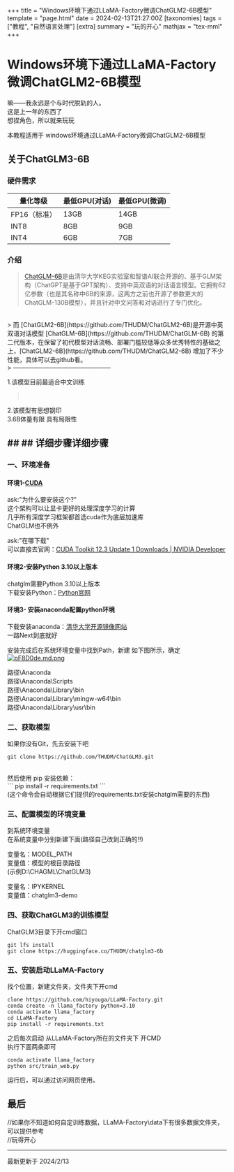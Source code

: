 +++
title = "Windows环境下通过LLaMA-Factory微调ChatGLM2-6B模型"
template = "page.html"
date = 2024-02-13T21:27:00Z
[taxonomies]
tags = ["教程", "自然语言处理"]
[extra]
summary = "玩的开心"
mathjax = "tex-mml"
+++


# Windows环境下通过LLaMA-Factory微调ChatGLM2-6B模型

嘛——我永远是个与时代脱轨的人。
<br>
这是上一年的东西了
<br>
想捏角色，所以就来玩玩

本教程适用于  windows环境通过LLaMA-Factory微调ChatGLM2-6B模型

## 关于ChatGLM3-6B

### **硬件需求**

| 量化等级     | 最低GPU(对话) | 最低GPU(微调) |
| -------------- | --------------- | --------------- |
| FP16（标准） | 13GB          | 14GB          |
| INT8         | 8GB           | 9GB           |
| INT4         | 6GB           | 7GB           |

### **介绍**

> [ChatGLM-6B](https://github.com/THUDM/ChatGLM-6B)是由清华大学KEG实验室和智谱AI联合开源的、基于GLM架构（ChatGPT是基于GPT架构）、支持中英双语的对话语言模型。它拥有62亿参数（也是其名称中6B的来源，这两方之前也开源了参数更大的ChatGLM-130B模型），并且针对中文问答和对话进行了专门优化。
<br>
> 而 [ChatGLM2-6B](https://github.com/THUDM/ChatGLM2-6B)是开源中英双语对话模型 [ChatGLM-6B](https://github.com/THUDM/ChatGLM-6B) 的第二代版本，在保留了初代模型对话流畅、部署门槛较低等众多优秀特性的基础之上，[ChatGLM2-6B](https://github.com/THUDM/ChatGLM2-6B) 增加了不少性能，具体可以去github看。
<br>
> ————————————————
<br>

1.该模型目前最适合中文训练
> <br>
2.该模型有思想钢印
<br>
3.6B体量有限 具有局限性

## ## ## 详细步骤详细步骤

### 一、环境准备

#### 环境1-[CUDA](https://so.csdn.net/so/search?q=CUDA&spm=1001.2101.3001.7020)

ask:"为什么要安装这个?"
<br>
这个架构可以让显卡更好的处理深度学习的计算
<br>
几乎所有深度学习框架都首选cuda作为底层加速库
<br>
ChatGLM也不例外

ask:"在哪下载"
<br>
可以直接去官网：[CUDA Toolkit 12.3 Update 1 Downloads | NVIDIA Developer](https://developer.nvidia.com/cuda-downloads "CUDA Toolkit 12.3 Update 1 Downloads | NVIDIA Developer")

#### 环境2-安装Python 3.10以上版本

chatglm需要Python 3.10以上版本
<br>
下载安装Python：[Python官网](https://www.python.org/downloads/)

#### 环境3- 安装anaconda配置python环境

下载安装anaconda：[清华大学开源镜像网站](https://mirrors.tuna.tsinghua.edu.cn/anaconda/archive/ "Index of /anaconda/archive/ | 清华大学开源软件镜像站 | Tsinghua Open Source Mirror")
<br>
一路Next到底就好

安装完成后在系统环境变量中找到Path，新建 如下图所示，确定
<br>
[![pF8D0de.md.png](https://s11.ax1x.com/2024/02/13/pF8D0de.md.png)](https://imgse.com/i/pF8D0de)

路径\Anaconda
<br>
路径\Anaconda\Scripts
<br>
路径\Anaconda\Library\bin
<br>
路径\Anaconda\Library\mingw-w64\bin
<br>
路径\Anaconda\Library\usr\bin
<br>

### 二、获取模型

如果你没有Git，先去安装下吧
<br>
```
git clone https://github.com/THUDM/ChatGLM3.git
```
<br>
然后使用 pip 安装依赖：
<br>
```
pip install -r requirements.txt
```
<br>
(这个命令会自动根据它们提供的requirements.txt安装chatglm需要的东西)

### 三、配置模型的环境变量

到系统环境变量
<br>
在系统变量中分别新建下面(路径自己改到正确的!!)

变量名：MODEL_PATH
<br>
变量值：模型的根目录路径
<br>
(示例D:\CHAGML\ChatGLM3)

变量名：IPYKERNEL
<br>
变量值：chatglm3-demo

### 四、获取ChatGLM3的训练模型

ChatGLM3目录下开cmd窗口

```
git lfs install
git clone https://huggingface.co/THUDM/chatglm3-6b
```


### 五、安装启动LLaMA-Factory

找个位置，新建文件夹，文件夹下开cmd

```
clone https://github.com/hiyouga/LLaMA-Factory.git
conda create -n llama_factory python=3.10
conda activate llama_factory
cd LLaMA-Factory
pip install -r requirements.txt
```

之后每次启动 从LLaMA-Factory所在的文件夹下 开CMD
<br>
执行下面两条即可

```
conda activate llama_factory
python src/train_web.py
```

运行后，可以通过访问网页使用。

## 最后

//如果你不知道如何自定训练数据，LLaMA-Factory\data下有很多数据文件夹，可以提供参考
<br>
//玩得开心

-------------------------------

最新更新于 2024/2/13

